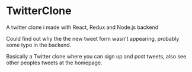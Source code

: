 # TwitterClone
A twitter clone i made with React, Redux and Node.js backend

Could find out why the the new tweet form wasn't appearing, probably some typo in the backend.

Basically a Twitter clone where you can sign up and post tweets, also see other peoples tweets at the homepage.
